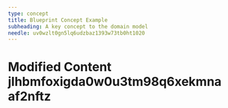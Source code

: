 ```yaml
---
type: concept
title: Blueprint Concept Example
subheading: A key concept to the domain model
needle: uv0wzlt0gn5lq6udzbaz1393w73tb0ht1020
---
```


# Modified Content jlhbmfoxigda0w0u3tm98q6xekmnaaf2nftz